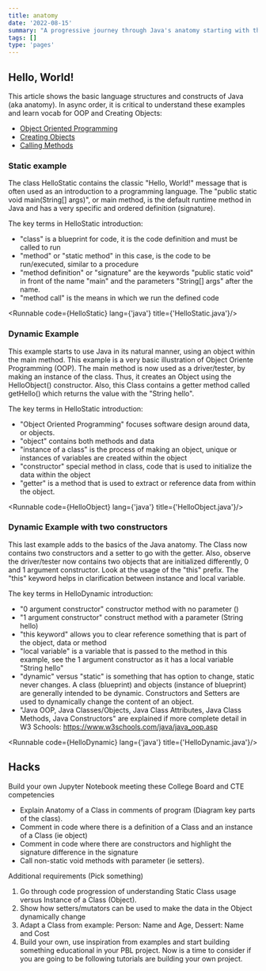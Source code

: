 ```yaml
---
title: anatomy
date: '2022-08-15'
summary: "A progressive journey through Java's anatomy starting with the classic Hello, World! example."
tags: []
type: 'pages'
---
```


<script>
	import Runnable from '$components/Runnable.svelte';
	import HelloStatic from './code/HelloStatic.java?raw';
    import HelloObject from './code/HelloObject.java?raw';
    import HelloDynamic from './code/HelloObject.java?raw';
</script>

## Hello, World!

This article shows the basic language structures and constructs of Java (aka anatomy). In async order, it is critical to understand these examples and learn vocab for OOP and Creating Objects:

- [Object Oriented Programming](https://youtu.be/Wok4Xw_5cyY)
- [Creating Objects](https://youtu.be/C5Ks_u87Ltg)
- [Calling Methods](https://youtu.be/CPE_lYGCw3A)

### Static example

The class HelloStatic contains the classic "Hello, World!" message that is often used as an introduction to a programming language. The "public static void main(String[] args)", or main method, is the default runtime method in Java and has a very specific and ordered definition (signature).

The key terms in HelloStatic introduction:

- "class" is a blueprint for code, it is the code definition and must be called to run
- "method" or "static method" in this case, is the code to be run/executed, similar to a procedure
- "method definition" or "signature" are the keywords "public static void" in front of the name "main" and the parameters "String[] args" after the name.
- "method call" is the means in which we run the defined code

<Runnable code={HelloStatic} lang={'java'} title={'HelloStatic.java'}/>

### Dynamic Example

This example starts to use Java in its natural manner, using an object within the main method. This example is a very basic illustration of Object Oriente Programming (OOP). The main method is now used as a driver/tester, by making an instance of the class. Thus, it creates an Object using the HelloObject() constructor. Also, this Class contains a getter method called getHello() which returns the value with the "String hello".

The key terms in HelloStatic introduction:

- "Object Oriented Programming" focuses software design around data, or objects.
- "object" contains both methods and data
- "instance of a class" is the process of making an object, unique or instances of variables are created within the object
- "constructor" special method in class, code that is used to initialize the data within the object
- "getter" is a method that is used to extract or reference data from within the object.

<Runnable code={HelloObject} lang={'java'} title={'HelloObject.java'}/>

### Dynamic Example with two constructors

This last example adds to the basics of the Java anatomy. The Class now contains two constructors and a setter to go with the getter. Also, observe the driver/tester now contains two objects that are initialized differently, 0 and 1 argument constructor. Look at the usage of the "this" prefix. The "this" keyword helps in clarification between instance and local variable.

The key terms in HelloDynamic introduction:

- "0 argument constructor" constructor method with no parameter ()
- "1 argument constructor" construct method with a parameter (String hello)
- "this keyword" allows you to clear reference something that is part of the object, data or method
- "local variable" is a variable that is passed to the method in this example, see the 1 argument constructor as it has a local variable "String hello"
- "dynamic" versus "static" is something that has option to change, static never changes. A class (blueprint) and objects (instance of blueprint) are generally intended to be dynamic. Constructors and Setters are used to dynamically change the content of an object.
- "Java OOP, Java Classes/Objects, Java Class Attributes, Java Class Methods, Java Constructors" are explained if more complete detail in W3 Schools: https://www.w3schools.com/java/java_oop.asp

<Runnable code={HelloDynamic} lang={'java'} title={'HelloDynamic.java'}/>

## Hacks

Build your own Jupyter Notebook meeting these College Board and CTE competencies

- Explain Anatomy of a Class in comments of program (Diagram key parts of the class).
- Comment in code where there is a definition of a Class and an instance of a Class (ie object)
- Comment in code where there are constructors and highlight the signature difference in the signature
- Call non-static void methods with parameter (ie setters).

Additional requirements (Pick something)

1. Go through code progression of understanding Static Class usage versus Instance of a Class (Object).
2. Show how setters/mutators can be used to make the data in the Object dynamically change
3. Adapt a Class from example: Person: Name and Age, Dessert: Name and Cost
4. Build your own, use inspiration from examples and start building something educational in your PBL project. Now is a time to consider if you are going to be following tutorials are building your own project.
